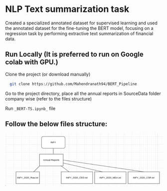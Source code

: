 
# NLP Text summarization task

Created a specialized annotated dataset for supervised learning and used the annotated dataset for the fine-tuning the BERT model, focusing on a regression task by performing extractive text summarization of financial data.

## Run Locally (It is preferred to run on Google colab with GPU.)

Clone the project (or download manually)

```bash
  git clone https://github.com/Mahendranath94/BERT_Pipeline
```

Go to the project directory, place all the annual reports in SourceData folder company wise (refer to the files structure)

Run `_BERT-TS.ipynb_` file

## Follow the below files structure:
![App Screenshot](https://github.com/Mahendranath94/BERT_Pipeline/blob/main/image.png?raw=true)

